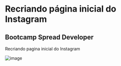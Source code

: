 # Recriando página inicial do Instagram
## Bootcamp Spread Developer 
Recriando pagina inicial do Instagram

![image](https://user-images.githubusercontent.com/58665788/168488271-4a32905f-c795-4eee-bc11-db0d8b163a92.png)

